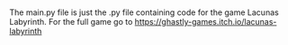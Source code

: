 ###
The main.py file is just the .py file containing code for the game Lacunas Labyrinth. 
For the full game go to https://ghastly-games.itch.io/lacunas-labyrinth
###
